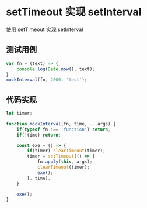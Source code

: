 # setTimeout 实现 setInterval
使用 setTimeout 实现 setInterval

## 测试用例
```javascript
var fn = (text) => {
    console.log(Date.now(), text);
}
mockInterval(fn, 2000, 'test');
```

## 代码实现
```javascript
let timer;

function mockInterval(fn, time, ...args) {
    if(typeof fn !== 'function') return;
	if(!time) return;

	const exe = () => {
		if(timer) clearTimeout(timer);
		timer = setTimeout(() => {
			fn.apply(this, args);
			clearTimeout(timer);
			exe();
		}, time);
	}

	exe();
}
```